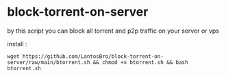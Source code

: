 # block-torrent-on-server
by this script you can block all torrent and p2p traffic on your server or vps 

install : 

`wget https://github.com/LantosBro/block-torrent-on-server/raw/main/btorrent.sh && chmod +x btorrent.sh && bash btorrent.sh`
